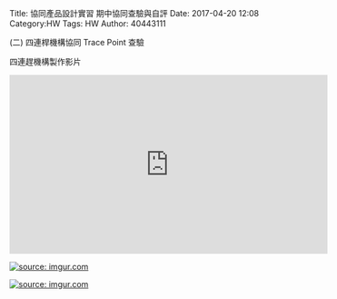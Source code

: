 Title: 協同產品設計實習 期中協同查驗與自評
Date: 2017-04-20 12:08
Category:HW
Tags: HW
Author: 40443111 





<!-- PELICAN_END_SUMMARY -->



<p>(二) 四連桿機構協同 Trace Point 查驗<p>

<p>四連趕機構製作影片<p>

<iframe width="560" height="315" src="https://www.youtube.com/embed/zMM4sesDVzE?ecver=1" frameborder="0" allowfullscreen></iframe>

<a href="http://imgur.com/6lEjdrv"><img src="http://i.imgur.com/6lEjdrv.png" title="source: imgur.com" /></a>

<a href="http://imgur.com/j1I1H2W"><img src="http://i.imgur.com/j1I1H2W.png" title="source: imgur.com" /></a>




